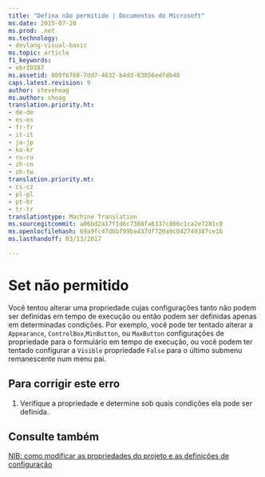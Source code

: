 ```yaml
---
title: "Defina não permitido | Documentos do Microsoft"
ms.date: 2015-07-20
ms.prod: .net
ms.technology:
- devlang-visual-basic
ms.topic: article
f1_keywords:
- vbrID387
ms.assetid: 809f6768-7dd7-4632-b4dd-83856edfdb48
caps.latest.revision: 9
author: stevehoag
ms.author: shoag
translation.priority.ht:
- de-de
- es-es
- fr-fr
- it-it
- ja-jp
- ko-kr
- ru-ru
- zh-cn
- zh-tw
translation.priority.mt:
- cs-cz
- pl-pl
- pt-br
- tr-tr
translationtype: Machine Translation
ms.sourcegitcommit: a06bd2a17f1d6c7308fa6337c866c1ca2e7281c0
ms.openlocfilehash: 69a9fc47d6bf99ba437df720a9c042749387ce1b
ms.lasthandoff: 03/13/2017

---
```

# <a name="set-not-permitted"></a>Set não permitido
Você tentou alterar uma propriedade cujas configurações tanto não podem ser definidas em tempo de execução ou então podem ser definidas apenas em determinadas condições. Por exemplo, você pode ter tentado alterar a `Appearance`, `ControlBox`,`MinButton`, ou `MaxButton` configurações de propriedade para o formulário em tempo de execução, ou você podem ter tentado configurar a `Visible` propriedade `False` para o último submenu remanescente num menu pai.  
  
## <a name="to-correct-this-error"></a>Para corrigir este erro  
  
1.  Verifique a propriedade e determine sob quais condições ela pode ser definida.  
  
## <a name="see-also"></a>Consulte também  
 [NIB: como modificar as propriedades do projeto e as definições de configuração](http://msdn.microsoft.com/en-us/e7184bc5-2f2b-4b4f-aa9a-3ecfcbc48b67)
